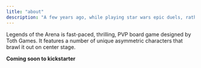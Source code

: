```yaml
---
litle: "about"
description: "A few years ago, while playing star wars epic duels, rather than admitting defeat we decided to make a game that always rewards the most skilled player"
---
```


Legends of the Arena is fast-paced, thrilling, PVP board game designed by Toth Games. It features a number of unique asymmetric characters that brawl it out on center stage.

**Coming soon to kickstarter**
